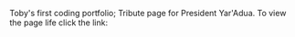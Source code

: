Toby's first coding portfolio;
Tribute page for President Yar'Adua.
To view the page life click the link:
